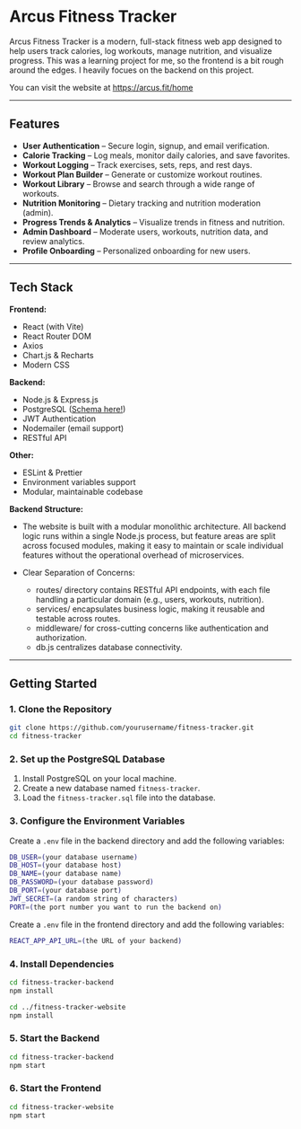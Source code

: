 # Arcus Fitness Tracker

Arcus Fitness Tracker is a modern, full-stack fitness web app designed to help users track calories, log workouts, manage nutrition, and visualize progress. This was a learning project for me, so the frontend is a bit rough around the edges. I heavily focues on the backend on this project.

You can visit the website at https://arcus.fit/home

---

## Features

- **User Authentication** – Secure login, signup, and email verification.
- **Calorie Tracking** – Log meals, monitor daily calories, and save favorites.
- **Workout Logging** – Track exercises, sets, reps, and rest days.
- **Workout Plan Builder** – Generate or customize workout routines.
- **Workout Library** – Browse and search through a wide range of workouts.
- **Nutrition Monitoring** – Dietary tracking and nutrition moderation (admin).
- **Progress Trends & Analytics** – Visualize trends in fitness and nutrition.
- **Admin Dashboard** – Moderate users, workouts, nutrition data, and review analytics.
- **Profile Onboarding** – Personalized onboarding for new users.

---

## Tech Stack

**Frontend:**
- React (with Vite)
- React Router DOM
- Axios
- Chart.js & Recharts
- Modern CSS

**Backend:**
- Node.js & Express.js
- PostgreSQL ([Schema here!](./fitness_tracker.sql))
- JWT Authentication
- Nodemailer (email support)
- RESTful API

**Other:**
- ESLint & Prettier
- Environment variables support
- Modular, maintainable codebase

**Backend Structure:**
- The website is built with a modular monolithic architecture. All backend logic runs within a single Node.js process, but feature areas are split across focused modules, making it easy to maintain or scale individual features without the operational overhead of microservices.

- Clear Separation of Concerns:

    - routes/ directory contains RESTful API endpoints, with each file handling a particular domain (e.g., users, workouts, nutrition).
    - services/ encapsulates business logic, making it reusable and testable across routes.
    - middleware/ for cross-cutting concerns like authentication and authorization.
    - db.js centralizes database connectivity.

---

## Getting Started

### 1. Clone the Repository

```bash
git clone https://github.com/yourusername/fitness-tracker.git
cd fitness-tracker
```

### 2. Set up the PostgreSQL Database

1. Install PostgreSQL on your local machine.
2. Create a new database named `fitness-tracker`.
3. Load the `fitness-tracker.sql` file into the database.

### 3. Configure the Environment Variables


Create a `.env` file in the backend directory and add the following variables:
```bash
DB_USER=(your database username)
DB_HOST=(your database host)
DB_NAME=(your database name)
DB_PASSWORD=(your database password)
DB_PORT=(your database port)
JWT_SECRET=(a random string of characters)
PORT=(the port number you want to run the backend on)
```
Create a `.env` file in the frontend directory and add the following variables:

```bash
REACT_APP_API_URL=(the URL of your backend)

```

### 4. Install Dependencies

```bash
cd fitness-tracker-backend
npm install

cd ../fitness-tracker-website
npm install
```

### 5. Start the Backend

```bash
cd fitness-tracker-backend
npm start
```

### 6. Start the Frontend

```bash
cd fitness-tracker-website
npm start
```

